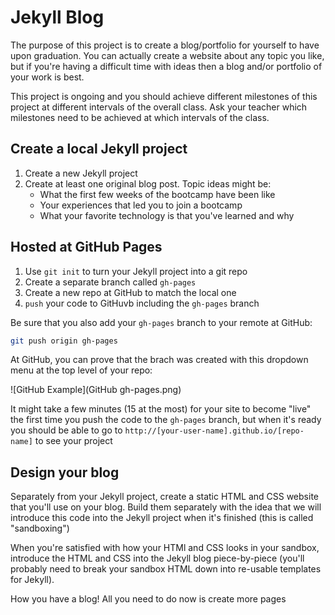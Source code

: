 # Jekyll Blog

The purpose of this project is to create a blog/portfolio for yourself to have upon graduation. You can actually create a website about any topic you like, but if you're having a difficult time with ideas then a blog and/or portfolio of your work is best.

This project is ongoing and you should achieve different milestones of this project at different intervals of the overall class. Ask your teacher which milestones need to be achieved at which intervals of the class.

## Create a local Jekyll project

1. Create a new Jekyll project
1. Create at least one original blog post. Topic ideas might be:
    - What the first few weeks of the bootcamp have been like
    - Your experiences that led you to join a bootcamp
    - What your favorite technology is that you've learned and why

## Hosted at GitHub Pages

1. Use `git init` to turn your Jekyll project into a git repo
1. Create a separate branch called `gh-pages`
1. Create a new repo at GitHub to match the local one
1. `push` your code to GitHuvb including the `gh-pages` branch

Be sure that you also add your `gh-pages` branch to your remote at GitHub:

```sh
git push origin gh-pages
```

At GitHub, you can prove that the brach was created with this dropdown menu at the top level of your repo:

![GitHub Example](GitHub gh-pages.png)

It might take a few minutes (15 at the most) for your site to become "live" the first time you push the code to the `gh-pages` branch, but when it's ready you should be able to go to `http://[your-user-name].github.io/[repo-name]` to see your project

## Design your blog

Separately from your Jekyll project, create a static HTML and CSS website that you'll use on your blog. Build them separately with the idea that we will introduce this code into the Jekyll project when it's finished (this is called "sandboxing")

When you're satisfied with how your HTMl and CSS looks in your sandbox, introduce the HTML and CSS into the Jekyll blog piece-by-piece (you'll probably need to break your sandbox HTML down into re-usable templates for Jekyll).

How you have a blog! All you need to do now is create more pages